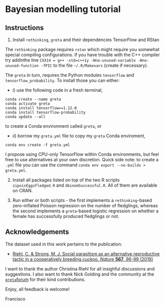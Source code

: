 # Bayesian modelling tutorial

## Instructions

1. Install `rethinking`, `greta` and their dependencies TensorFlow and RStan

The `rethinking` package requires `rstan` which might require you somewhat special compiling configurations. If you have trouble with the C++ compiler try addinthe line `CXX14 = g++ -std=c++1y -Wno-unused-variable -Wno-unused-function -fPIC` to the file `~/.R/Makevars` (create if necessary).

The `greta` in turn, requires the Python modules `tensorflow` and `tensorflow_probability`. To install those you can either:

* *i*) use the following code in a fresh terminal,
```{bash}
conda create --name greta
conda activate greta
conda install tensorflow==1.12.0
conda install tensorflow-probability
conda update --all
```
to create a Conda environment called `greta`, or

* *ii*) borrow my `greta.yml` file to copy my `greta` Conda enviroment,
```{bash}
conda env create -f greta.yml
```
I propose using CPU-only TensorFlow within Conda environments, but feel free to use alternatives at your own discretion. Quick side note: to create a `.yml` file you can use the command `conda env export --no-builds > greta.yml`.

2. Install all packages listed on top of the two R scripts `zipoisEggsFledged.R` and `dbinomSuccessful.R`. All of them are available on CRAN.

3. Run either or both scripts - the first implements a `rethinking`-based zero-inflated Poisson regression on the number of fledglings, whereas the second implements a `greta`-based logistic regression on whether a female has successfully produced fledglings or not.

## Acknowledgements

The dataset used in this work pertains to the publication:

- [Riehl, C. & Strong, M. J. Social parasitism as an alternative reproductive tactic in a cooperatively breeding cuckoo. *Nature* **567**, 96-99 (2019)](https://www.nature.com/articles/s41586-019-0981-1)

I want to thank the author Christina Riehl for all insighful discussions and suggestions. I also want to thank Nick Golding and the community at the [`greta`forum](https://forum.greta-stats.org) for their kind contributions.

Enjoy, all feedback is welcome!

Francisco

